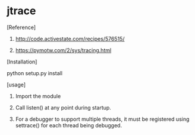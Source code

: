 # jtrace
[Reference]

1. http://code.activestate.com/recipes/576515/

2. https://pymotw.com/2/sys/tracing.html

[Installation]

python setup.py install

[usage]

1. Import the module 

2. Call listen() at any point during startup.

3. For a debugger to support multiple threads, it must be registered using settrace() for each thread being debugged.
